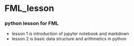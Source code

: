 # FML_lesson
### python lesson for FML
* lesson 1 is introduction of jupyter notebook and markdown
* lesson 2 is basic data structure and arithmetics in python
